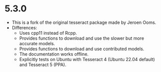 # 5.3.0
  - This is a fork of the original tesseract package made by Jeroen Ooms.
  - Differences:
    - Uses cpp11 instead of Rcpp.
    - Provides functions to download and use the slower but more accurate
      models.
    - Provides functions to download and use contributed models.
    - The documentation works offline.
    - Explicitly tests on Ubuntu with Tesseract 4 (Ubuntu 22.04 default) and
      Tesseract 5 (PPA).
